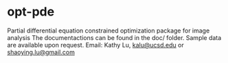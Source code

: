 # opt-pde
Partial differential equation constrained optimization package for image analysis
The documentactions can be found in the doc/ folder. Sample data are available upon request. 
Email: Kathy Lu, kalu@ucsd.edu or shaoying.lu@gmail.com 
